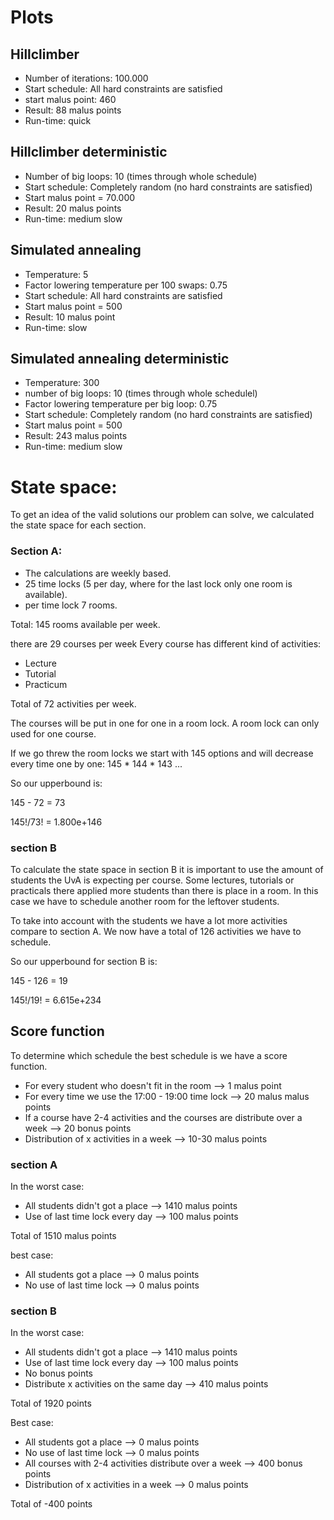 # Plots

## Hillclimber

* Number of iterations: 100.000
* Start schedule: All hard constraints are satisfied
* start malus point: 460
* Result: 88 malus points
* Run-time: quick

## Hillclimber deterministic

* Number of big loops: 10 (times through whole schedule)
* Start schedule: Completely random (no hard constraints are satisfied)
* Start malus point = 70.000
* Result: 20 malus points
* Run-time: medium slow

## Simulated annealing

* Temperature: 5
* Factor lowering temperature per 100 swaps: 0.75
* Start schedule: All hard constraints are satisfied
* Start malus point = 500
* Result: 10 malus point
* Run-time: slow

## Simulated annealing deterministic

* Temperature: 300
* number of big loops: 10 (times through whole schedulel)
* Factor lowering temperature per big loop: 0.75
* Start schedule: Completely random (no hard constraints are satisfied)
* Start malus point = 500
* Result: 243 malus points
* Run-time: medium slow

# State space:

To get an idea of the valid solutions our problem can solve, we calculated the state space for each section.

### Section A:

* The calculations are weekly based.
* 25 time locks (5 per day, where for the last lock only one room is available).
* per time lock 7 rooms.

Total: 145 rooms available per week.

there are 29 courses per week
Every course has different kind of activities:
 * Lecture
 * Tutorial
 * Practicum

Total of 72 activities per week.

The courses will be put in one for one in a room lock. A room lock can only used for one course.

If we go threw the room locks we start with 145 options and will decrease every time one by one: 145 * 144 * 143 ...

So our upperbound is:

145 - 72 = 73

145!/73! = 1.800e+146

### section B

To calculate the state space in section B it is important to use the amount of students the UvA is expecting per course. Some lectures, tutorials or practicals there applied more students than there is place in a room. In this case we have to schedule another room for the leftover students.

To take into account with the students we have a lot more activities compare to section A. We now have a total of 126 activities we have to schedule.

So our upperbound for section B is:

145 - 126 = 19

145!/19! = 6.615e+234

## Score function

To determine which schedule the best schedule is we have a score function.

* For every student who doesn't fit in the room --> 1 malus point
* For every time we use the 17:00 - 19:00 time lock --> 20 malus malus points
* If a course have 2-4 activities and the courses are distribute over a week --> 20 bonus points
* Distribution of x activities in a week --> 10-30 malus points

### section A

In the worst case:
* All students didn't got a place --> 1410 malus points
* Use of last time lock every day --> 100 malus points

Total of 1510 malus points

best case:
* All students got a place --> 0 malus points
* No use of last time lock --> 0 malus points

### section B

In the worst case:
* All students didn't got a place --> 1410 malus points
* Use of last time lock every day --> 100 malus points
* No bonus points
* Distribute x activities on the same day --> 410 malus points

Total of 1920 points

Best case:
* All students got a place --> 0 malus points
* No use of last time lock --> 0 malus points
* All courses with 2-4 activities distribute over a week --> 400 bonus points
* Distribution of x activities in a week --> 0 malus points

Total of -400 points
